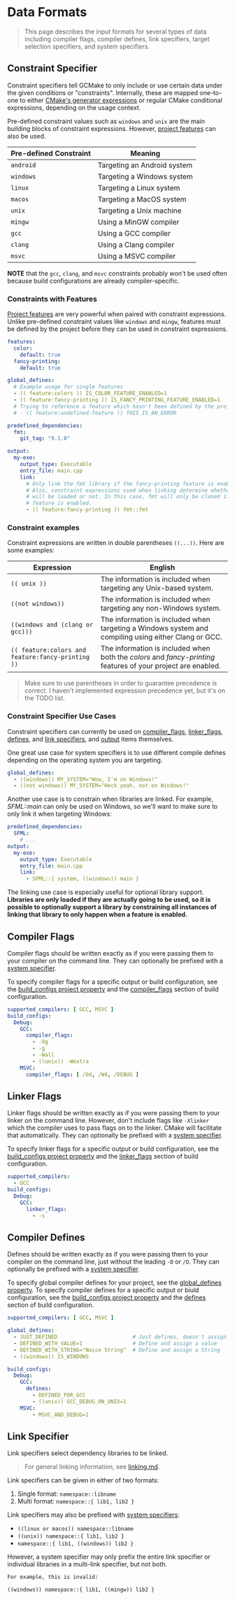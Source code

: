 # Data Formats

> This page describes the input formats for several types of data including compiler flags, compiler defines,
> link specifiers, target selection specifiers, and system specifiers.

<!-- TODO: At this point constraint expressions should probably have their own page.
      That way I'd have more space to explain how they can be used to facilitate optional dependencies
      when paired with features.
-->
## Constraint Specifier

Constraint specifiers tell GCMake to only include or use certain data under the given conditions
or "constraints". Internally, these are mapped one-to-one to either
[CMake's generator expressions](https://cmake.org/cmake/help/latest/manual/cmake-generator-expressions.7.html)
or regular CMake conditional expressions, depending on the usage context.

Pre-defined constraint values such as `windows` and `unix` are the main building blocks of constraint
expressions. However, [project features](./properties/features.md) can also be used.

| Pre-defined Constraint | Meaning |
| ---------- | ------- |
| `android` | Targeting an Android system |
| `windows` | Targeting a Windows system |
| `linux` | Targeting a Linux system |
| `macos` | Targeting a MacOS system |
| `unix` | Targeting a Unix machine |
| `mingw` | Using a MinGW compiler |
| `gcc` | Using a GCC compiler |
| `clang` | Using a Clang compiler |
| `msvc` | Using a MSVC compiler |

**NOTE** that the `gcc`, `clang`, and `msvc` constraints probably won't be used often because
build configurations are already compiler-specific.

### Constraints with Features

[Project features](./properties/features.md) are very powerful when paired with constraint expressions.
Unlike pre-defined constraint values like `windows` and `mingw`, features must be defined by the project
before they can be used in constraint expressions.

``` yaml
features:
  color:
    default: true
  fancy-printing:
    default: true

global_defines:
  # Example usage for single features
  - (( feature:colors )) IS_COLOR_FEATURE_ENABLED=1
  - (( feature:fancy-printing )) IS_FANCY_PRINTING_FEATURE_ENABLED=1
  # Trying to reference a feature which hasn't been defined by the project will result in an error.
  # - (( feature:undefined-feature )) THIS_IS_AN_ERROR

predefined_dependencies:
  fmt:
    git_tag: "9.1.0"

output:
  my-exe:
    output_type: Executable
    entry_file: main.cpp
    link:
      # Only link the fmt library if the fancy-printing feature is enabled.
      # Also, constraint expressions used when linking determine whether a library
      # will be loaded or not. In this case, fmt will only be cloned if the fancy-printing
      # feature is enabled.
      - (( feature:fancy-printing )) fmt::fmt
```

### Constraint examples

Constraint expressions are written in double parentheses `((...))`. Here are some examples:

| Expression | English |
| ---------- | ------- |
| `(( unix ))` | The information is included when targeting any Unix-based system. |
| `((not windows))` | The information is included when targeting any non-Windows system. |
| `((windows and (clang or gcc)))` | The information is included when targeting a Windows system and compiling using either Clang or GCC. |
| `(( feature:colors and feature:fancy-printing ))` | The information is included when both the *colors* and *fancy-printing* features of your project are enabled. |

> Make sure to use parentheses in order to guarantee precedence is correct. I haven't implemented expression
> precedence yet, but it's on the TODO list.

### Constraint Specifier Use Cases

Constraint specifiers can currently be used on [compiler_flags](properties/build_configs.md#compiler_flags),
[linker_flags](properties/build_configs.md#linker_flags), [defines](properties/build_configs.md#defines),
and [link specifiers](linking.md#formats), and [output](properties/output.md) items themselves.

One great use case for system specifiers is to use different compile defines depending on the operating
system you are targeting.

``` yaml
global_defines:
  - ((windows)) MY_SYSTEM="Wow, I'm on Windows!"
  - ((not windows)) MY_SYSTEM="Heck yeah, not on Windows!"
```

Another use case is to constrain when libraries are linked. For example, *SFML::main* can only be used
on Windows, so we'll want to make sure to only link it when targeting Windows:

``` yaml
predefined_dependencies:
  SFML:
    # ...
output:
  my-exe:
    output_type: Executable
    entry_file: main.cpp
    link:
      - SFML::{ system, ((windows)) main }
```

The linking use case is especially useful for optional library support.
**Libraries are only loaded if they are actually going to be used, so it is possible to optionally support a library by constraining all instances of linking that library to only happen when a feature is enabled.**

## Compiler Flags

Compiler flags should be written exactly as if you were passing them to your compiler on the command line.
They can optionally be prefixed with a [system specifier](#constraint-specifier).

To specify compiler flags for a specific output or build configuration, see the
[build_configs project property](properties/properties_list.md#build_configs) and the
[compiler_flags](properties/build_configs.md#compiler_flags) section of build configuration.

``` yaml
supported_compilers: [ GCC, MSVC ]
build_configs:
  Debug:
    GCC:
      compiler_flags:
        - -Og
        - -g
        - -Wall
        - ((unix)) -Wextra
    MSVC:
      compiler_flags: [ /Od, /W4, /DEBUG ]
```

## Linker Flags

Linker flags should be written exactly as if you were passing them to your linker on the command line.
However, don't include flags like `-Xlinker` which the compiler uses to pass flags on to the linker.
CMake will facilitate that automatically.
They can optionally be prefixed with a [system specifier](#constraint-specifier).

To specify linker flags for a specific output or build configuration, see the
[build_configs project property](properties/properties_list.md#build_configs) and the
[linker_flags](properties/build_configs.md#linker_flags) section of build configuration.

``` yaml
supported_compilers:
  - GCC
build_configs:
  Debug:
    GCC:
      linker_flags:
        - -s
```

## Compiler Defines

Defines should be written exactly as if you were passing them to your compiler on the command line,
just without the leading `-D` or `/D`. They can optionally be prefixed with a
[system specifier](#constraint-specifier).

To specify global compiler defines for your project, see the
[global_defines property](properties/properties_list.md#global_defines). To specify compiler defines
for a specific output or biuld configuration, see the
[build_configs project property](properties/properties_list.md#build_configs) and the
[defines](properties/build_configs.md#defines) section of build configuration.

``` yaml
supported_compilers: [ GCC, MSVC ]

global_defines:
  - JUST_DEFINED                        # Just defines, doesn't assign a value
  - DEFINED_WITH_VALUE=1                # Define and assign a value
  - DEFINED_WITH_STRING="Noice String"  # Define and assign a String
  - ((windows)) IS_WINDOWS

build_configs:
  Debug:
    GCC:
      defines:
        - DEFINED_FOR_GCC
        - ((unix)) GCC_DEBUG_ON_UNIX=1
    MSVC:
        - MSVC_AND_DEBUG=1
```

## Link Specifier

Link specifiers select dependency libraries to be linked.

> For general linking information, see [linking.md](linking.md).

Link specifiers can be given in either of two formats:

1. Single format: `namespace::libname`
2. Multi format: `namespace::{ lib1, lib2 }`

Link specifiers may also be prefixed with [system specifiers](data_formats.md#constraint-specifier):

- `((linux or macos)) namespace::libname`
- `((unix)) namespace::{ lib1, lib2 }`
- `namespace::{ lib1, ((windows)) lib2 }`

However, a system specifier may only prefix the entire link specifier or individual libraries in
a multi-link specifier, but not both.

``` txt
For example, this is invalid:

((windows)) namespace::{ lib1, ((mingw)) lib2 }
```
